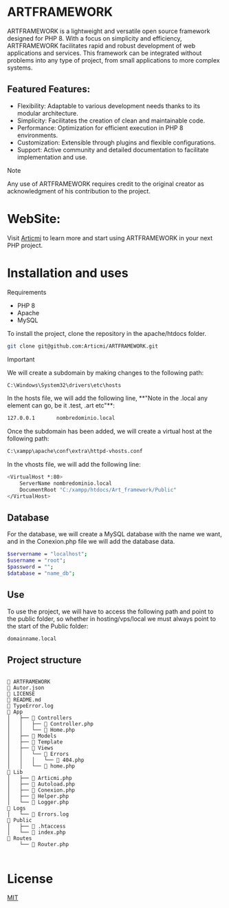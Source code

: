 # ARTFRAMEWORK
ARTFRAMEWORK is a lightweight and versatile open source framework designed for PHP 8. With a focus on simplicity and efficiency, ARTFRAMEWORK facilitates rapid and robust development of web applications and services. This framework can be integrated without problems into any type of project, from small applications to more complex systems.

## Featured Features:
<ul>
   <li>Flexibility: Adaptable to various development needs thanks to its modular architecture.</li>
   <li>Simplicity: Facilitates the creation of clean and maintainable code.</li>
   <li>Performance: Optimization for efficient execution in PHP 8 environments.</li>
   <li>Customization: Extensible through plugins and flexible configurations.</li>
   <li>Support: Active community and detailed documentation to facilitate implementation and use.</li>
</ul>

> [!NOTE]
> Any use of ARTFRAMEWORK requires credit to the original creator as acknowledgment of his contribution to the project.

# WebSite:
Visit [Articmi](https://articmi.com/) to learn more and start using ARTFRAMEWORK in your next PHP project.

# Installation and uses
Requirements
<ul>
    <li>PHP 8</li>
    <li>Apache</li>
    <li>MySQL</li>
</ul>

<p>To install the project, clone the repository in the apache/htdocs folder.</p>

```bash
git clone git@github.com:Articmi/ARTFRAMEWORK.git
```

> [!IMPORTANT]
> <p>We will create a subdomain by making changes to the following path:</p>

```bash
C:\Windows\System32\drivers\etc\hosts
```
<p>In the hosts file, we will add the following line, **"Note in the .local any element can go, be it .test, .art etc"**:</p>

```bash
127.0.0.1       nombredominio.local
```

<p>Once the subdomain has been added, we will create a virtual host at the following path:</p>

```bash
C:\xampp\apache\conf\extra\httpd-vhosts.conf
```

<p>In the vhosts file, we will add the following line:</p>

```bash
<VirtualHost *:80>
    ServerName nombredominio.local
    DocumentRoot "C:/xampp/htdocs/Art_framework/Public"
</VirtualHost>
```

<h2>Database</h2>
<p>For the database, we will create a MySQL database with the name we want, and in the Conexion.php file we will add the database data.</p>

```bash
$servername = "localhost";
$username = "root";
$password = "";
$database = "name_db";
```

<h2>Use</h2>
<p>To use the project, we will have to access the following path and point to the public folder, so whether in hosting/vps/local we must always point to the start of the Public folder:</p>

```bash
domainname.local
```

<h2>Project structure</h2>

<pre>
<code>
📁 ARTFRAMEWORK
📄 Autor.json
📄 LICENSE
📄 README.md
📄 TypeError.log
📁 App
│   ├── 📁 Controllers
│   │   ├── 📄 Controller.php
│   │   └── 📄 Home.php
│   ├── 📁 Models
│   ├── 📁 Template
│   ├── 📁 Views
│   │   └── 📁 Errors
│   │   │   └── 📄 404.php
│   │   └── 📄 home.php
📁 Lib
│   ├── 📄 Articmi.php
│   ├── 📄 Autoload.php
│   ├── 📄 Conexion.php
│   ├── 📄 Helper.php
│   └── 📄 Logger.php
📁 Logs
│   └── 📄 Errors.log
📁 Public
│   ├── 📄 .htaccess
│   └── 📄 index.php
📁 Routes
    └── 📄 Router.php
</code>
</pre>

# License
[MIT](https://choosealicense.com/licenses/mit/)
